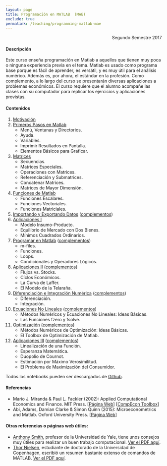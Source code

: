 ```yaml
---
layout: page
title: Programación en MATLAB  (MAE)
exclude: true
permalink: /teaching/programming-matlab-mae
---
```


<div style="text-align: right"> Segundo Semestre 2017 </div>

#### Descripción

Este curso enseña programación en Matlab a aquellos que tienen muy poca o ninguna experiencia previa en el tema. Matlab es usado como programa base porque es fácil de aprender, es versátil, y es muy útil para el análisis numérico. Además es, por ahora, el estándar en la profesión. Como complemento, a lo largo del curso se presentarán diversas aplicaciones a problemas económicos. El curso requiere que el alumno acompañe las clases con su computador para replicar los ejercicios y aplicaciones provistas.

#### Contenidos

1. [Motivación](http://nbviewer.jupyter.org/github/mauriciotejada/programming_matlab/blob/master/Notebooks/IntroMATLAB_C1.ipynb)
2. [Primeros Pasos en Matlab](http://nbviewer.jupyter.org/github/mauriciotejada/programming_matlab/blob/master/Notebooks/IntroMATLAB_C2.ipynb)
	- Menú, Ventanas y Directorios.
	- Ayuda.
	- Variables.
	- Imprimir Resultados en Pantalla.
	- Elementos Básicos para Graficar.
3. [Matrices](http://nbviewer.jupyter.org/github/mauriciotejada/programming_matlab/blob/master/Notebooks/IntroMATLAB_C3.ipynb)
	- Secuencias.
	- Matrices Especiales.
	- Operaciones con Matrices.
	- Referenciación y Submatrices.
	- Concatenar Matrices.
	- Matrices de Mayor Dimensión.
4. [Funciones de Matlab](http://nbviewer.jupyter.org/github/mauriciotejada/programming_matlab/blob/master/Notebooks/IntroMATLAB_C4.ipynb)
	- Funciones Escalares.
	- Funciones Vectoriales.
	- Funciones Matriciales.
5. [Importando y Exportando Datos](http://nbviewer.jupyter.org/github/mauriciotejada/programming_matlab/blob/master/Notebooks/IntroMATLAB_C5.ipynb) ([complementos](https://www.dropbox.com/s/4udmi46uya31j79/comp_c5.zip?dl=1))
6. [Aplicaciones I](http://nbviewer.jupyter.org/github/mauriciotejada/programming_matlab/blob/master/Notebooks/IntroMATLAB_C6.ipynb)
	- Modelo Insumo-Producto.
	- Equilibrio de Mercado con Dos Bienes.
	- Mínimos Cuadrados Ordinarios.
7. [Programar en Matlab](http://nbviewer.jupyter.org/github/mauriciotejada/programming_matlab/blob/master/Notebooks/IntroMATLAB_C7.ipynb) ([complementos](https://www.dropbox.com/s/ttxull9eawq1rax/comp_c7.zip?dl=1))
	- m-files.
	- Funciones.
	- Loops.
	- Condicionales y Operadores Lógicos.
8. [Aplicaciones II](http://nbviewer.jupyter.org/github/mauriciotejada/programming_matlab/blob/master/Notebooks/IntroMATLAB_C8.ipynb) ([complementos](https://www.dropbox.com/s/7s86rioapchn6ed/comp_c8.zip?dl=1))
	- Flujos vs. Stocks.
	- Cíclos Económicos.
	- La Curva de Laffer.
	- El Modelo de la Telaraña.
9. [Diferenciación e Integración Numérica](http://nbviewer.jupyter.org/github/mauriciotejada/programming_matlab/blob/master/Notebooks/IntroMATLAB_C9.ipynb) ([complementos](https://www.dropbox.com/s/czb6esbdof7kq4u/comp_c9.zip?dl=1))
	- Diferenciación.
	- Integración.
10. [Ecuaciones No Lineales](http://nbviewer.jupyter.org/github/mauriciotejada/programming_matlab/blob/master/Notebooks/IntroMATLAB_C10.ipynb) ([complementos](https://www.dropbox.com/s/q0wxjrdc9kiv691/comp_c10.zip?dl=1))
	- Métodos Numéricos y Ecuaciones No Lineales: Ideas Básicas.
	- Las Funciones fzero y fsolve.
11. [Optimización](http://nbviewer.jupyter.org/github/mauriciotejada/programming_matlab/blob/master/Notebooks/IntroMATLAB_C11.ipynb) ([complementos](https://www.dropbox.com/s/xc5ww6pnj25hucw/comp_c11.zip?dl=1))
	- Métodos Numéricos de Optimización: Ideas Básicas.
	- El Toolbox de Optimización de Matlab.
12. [Aplicaciones III](http://nbviewer.jupyter.org/github/mauriciotejada/programming_matlab/blob/master/Notebooks/IntroMATLAB_C12.ipynb)  ([complementos](https://www.dropbox.com/s/bgxsifj6i64grnm/comp_c12.zip?dl=1))
	- Linealización de una Función.
	- Esperanza Matemática.
	- Duopolio de Cournot.
	- Estimación por Máximo Verosimilitud.
	- El Problema de Maximización del Consumidor.

Todos los notebooks pueden ser descargados de [Github](https://github.com/mauriciotejada/programming_matlab).

#### Referencias

- Mario J. Miranda & Paul L. Fackler (2002): Applied Computational Economics and Finance. MIT Press. [[Página Web](http://www4.ncsu.edu/~pfackler/compecon/)] [[CompEcon Toolbox](http://www4.ncsu.edu/~pfackler/compecon/toolbox.html)]
- Abi, Adams, Damian Clarke & Simon Quinn (2015): Microeconometrics and Matlab. Oxford University Press. [[Página Web](http://www.microeconometrics-code.com/)]

#### Otras referencias o páginas web útiles:

- [Anthony Smith](http://www.econ.yale.edu/smith/), profesor de la Universidad de Yale, tiene unos consejos muy útiles para realizar un buen trabajo computacional. [Ver el PDF aquí](http://www.econ.yale.edu/smith/econ561a/compute6.pdf).
- [Thor Nielsen](http://www.econ.ku.dk/pajhede/), estudiante de doctorado de la Universidad de Copenhagen, escribió un resumen bastante extenso de comandos de MATLAB. [Ver el PDF aquí](http://www.econ.ku.dk/pajhede/Cheatsheet.pdf).